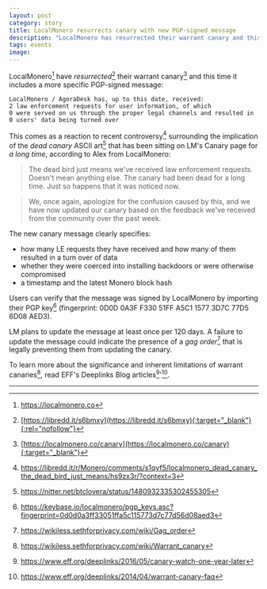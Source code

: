 ```yaml
---
layout: post
category: story
title: LocalMonero resurrects canary with new PGP-signed message
description: "LocalMonero has resurrected their warrant canary and this time it includes a more specific PGP-signed message."
tags: events
image: 
---
```


LocalMonero[^1] have *resurrected*[^2] their warrant canary[^3] and this time it includes a more specific PGP-signed message:

```
LocalMonero / AgoraDesk has, up to this date, received:
2 law enforcement requests for user information, of which
0 were served on us through the proper legal channels and resulted in
0 users' data being turned over
```

This comes as a reaction to recent controversy[^4] surrounding the implication of the *dead canary* ASCII art[^5] that has been sitting on LM's Canary page for *a long time*, according to Alex from LocalMonero:

> The dead bird just means we've received law enforcement requests. Doesn't mean anything else. The canary had been dead for a long time. Just so happens that it was noticed now.

> We, once again, apologize for the confusion caused by this, and we have now updated our canary based on the feedback we've received from the community over the past week.

The new canary message clearly specifies:

- how many LE requests they have received and how many of them resulted in a turn over of data
- whether they were coerced into installing backdoors or were otherwise compromised
- a timestamp and the latest Monero block hash

Users can verify that the message was signed by LocalMonero by importing their PGP key[^6] (fingerprint: 0D0D 0A3F F330 51FF A5C1  1577 3D7C 77D5 6D08 AED3).

LM plans to update the message at least once per 120 days. A failure to update the message could indicate the presence of a *gag order*[^7] that is legally  preventing them from updating the canary.

To learn more about the significance and inherent limitations of warrant canaries[^8], read EFF's Deeplinks Blog articles[^9]'[^10].

---

[^1]: https://localmonero.co
[^2]: [https://libredd.it/s6bmxy](https://libredd.it/s6bmxy){:target="_blank"}{:rel="nofollow"}
[^3]: [https://localmonero.co/canary](https://localmonero.co/canary){:target="_blank"}
[^4]: https://libredd.it/r/Monero/comments/s1qyf5/localmonero_dead_canary_the_dead_bird_just_means/hs9zx3r/?context=3
[^5]: https://nitter.net/btclovera/status/1480932335302455305
[^6]: https://keybase.io/localmonero/pgp_keys.asc?fingerprint=0d0d0a3ff33051ffa5c115773d7c77d56d08aed3
[^7]: https://wikiless.sethforprivacy.com/wiki/Gag_order
[^8]: https://wikiless.sethforprivacy.com/wiki/Warrant_canary
[^9]: https://www.eff.org/deeplinks/2016/05/canary-watch-one-year-later
[^10]: https://www.eff.org/deeplinks/2014/04/warrant-canary-faq

